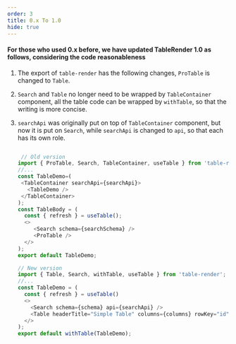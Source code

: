```yaml
---
order: 3
title: 0.x To 1.0
hide: true
---
```


#### For those who used 0.x before, we have updated TableRender 1.0 as follows, considering the code reasonableness

1. The export of `table-render` has the following changes, `ProTable` is changed to `Table`.

2. `Search` and `Table` no longer need to be wrapped by `TableContainer` component, all the table code can be wrapped by `withTable`, so that the writing is more concise.

3. `searchApi` was originally put on top of `TableContainer` component, but now it is put on `Search`, while `searchApi` is changed to `api`, so that each has its own role.

   ```js

    // Old version
   import { ProTable, Search, TableContainer, useTable } from 'table-render';
   //...
   const TableDemo=(
    <TableContainer searchApi={searchApi}>
      <TableDemo />
    </TableContainer>
   );
   const TableBody = (
     const { refresh } = useTable();
     <>
        <Search schema={searchSchema} />
        <ProTable />
     </>
   );
   export default TableDemo;

   // New version
   import { Table, Search, withTable, useTable } from 'table-render';
   //...
   const TableDemo = (
     const { refresh } = useTable()
     <>
       <Search schema={schema} api={searchApi} />
       <Table headerTitle="Simple Table" columns={columns} rowKey="id" />
     </>
   );
   export default withTable(TableDemo);

   ```
